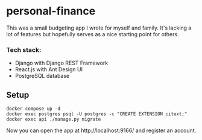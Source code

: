 # personal-finance

This was a small budgeting app I wrote for myself and family. It's lacking
a lot of features but hopefully serves as a nice starting point for others.

### Tech stack:

- Django with Django REST Framework
- React.js with Ant Design UI
- PostgreSQL database

## Setup

```
docker compose up -d
docker exec postgres psql -U postgres -c "CREATE EXTENSION citext;"
docker exec api ./manage.py migrate
```

Now you can open the app at http://localhost:9166/ and register an account.
